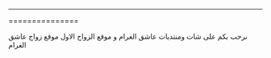 ---------------
===============

نرحب بكم على شات  ومنتديات  عاشق الغرام  و  موقع الزواج الاول  موقع زواج عاشق الغرام 
